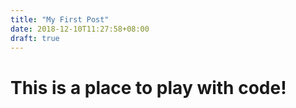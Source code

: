 ```yaml
---
title: "My First Post"
date: 2018-12-10T11:27:58+08:00
draft: true
---
```


# This is a place to play with code!

